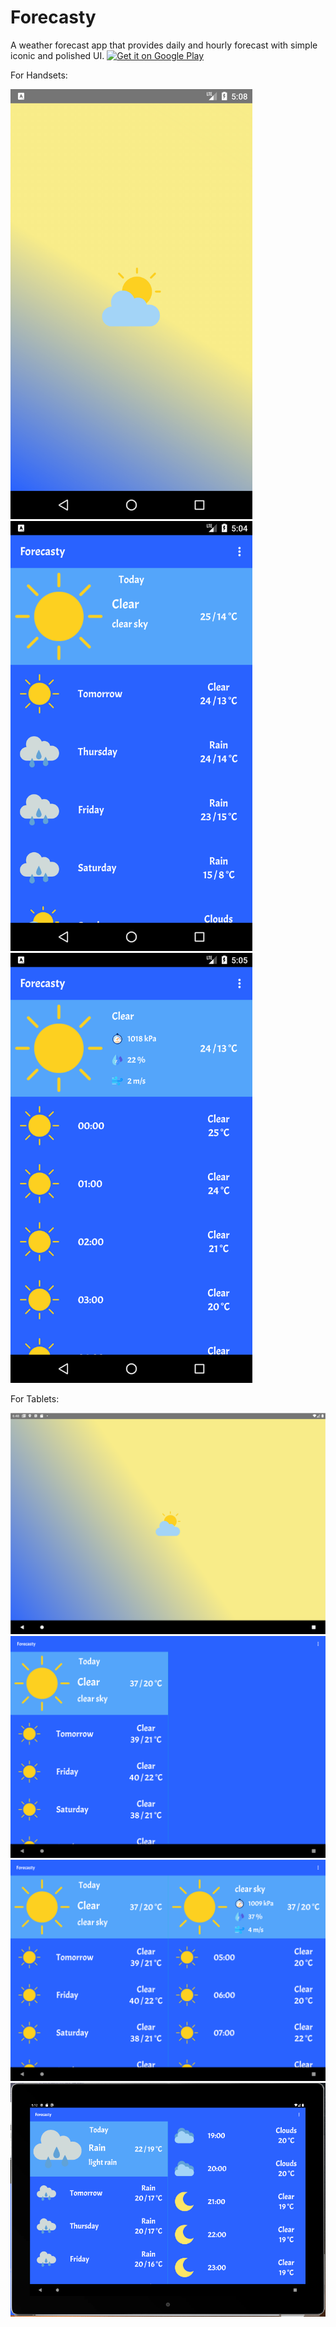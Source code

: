 # Forecasty
A weather forecast app that provides daily and hourly forecast with simple iconic and polished UI. 
<a href='https://play.google.com/store/apps/details?id=com.narify.awarm&pcampaignid=pcampaignidMKT-Other-global-all-co-prtnr-py-PartBadge-Mar2515-1'><img alt='Get it on Google Play' src='https://play.google.com/intl/en_us/badges/static/images/badges/en_badge_web_generic.png'/></a>

For Handsets:

<img src="screenshots/1S.png" width="387" height="688"> <img src="screenshots/2S.png" width="387" height="688"> 
<img src="screenshots/3S.png" width="387" height="688">

For Tablets:

<img src="screenshots/1L.png">
<img src="screenshots/2L.png">
<img src="screenshots/3L.png">
<img src="screenshots/2Ltablet.png">

